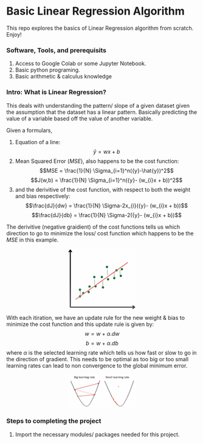 # Basic Linear Regression Algorithm
This repo explores the basics of Linear Regression algorithm from scratch. Enjoy!

### Software, Tools, and prerequisits
1. Access to Google Colab or some Jupyter Notebook.
2. Basic python programing.
3. Basic arithmetic & calculus knowledge

### Intro: What is Linear Regression?
This deals with understanding the pattern/ slope of a given dataset given the assumption that the dataset has a linear pattern. Basically predicting the value of a variable based off the value of another variable.

Given a formulars, 
1. Equation of a line:
$$\hat{y} = wx + b$$
2. Mean Squared Error $(MSE)$, also happens to be the cost function:
$$MSE = \frac{1}{N} \Sigma_{i=1}^n({y}-\hat{y})^2$$ 
$$J(w,b) = \frac{1}{N} \Sigma_{i=1}^n({y}- (w_{i}x + b))^2$$
3. and the derivitive of the cost function, with respect to both the weight and bias respectively:  
$$\frac{dJ}{dw} = \frac{1}{N} \Sigma-2x_{i}({y}- (w_{i}x + b))$$
$$\frac{dJ}{db} = \frac{1}{N} \Sigma-2({y}- (w_{i}x + b))$$

The derivitive (negative graidient) of the cost functions tells us which direction to go to minimize the loss/ cost function which happens to be the $MSE$ in this example.

<img
  src="reg_example.png"
  alt="Alt text"
  title="Optional title"
  style="display: block; align: center; margin: 0 auto; max-width: 180px">

With each itiration, we have an update rule for the new weight & bias to minimize the cost function and this update rule is given by:
$$w = w + \alpha . dw$$
$$b = w + \alpha . db$$
where $\alpha$ is the selected learning rate which tells us how fast or slow to go in the direction of gradient. This needs to be optimal as too big or too small learning rates can lead to non convergence to the global minimum error.

<img
  src="learning_rate.png"
  alt="Alt text"
  title="Optional title"
  style="display: block; align: center; margin: 0 auto; max-width: 180px">

### Steps to completing the project
1. Import the necessary modules/ packages needed for this project.